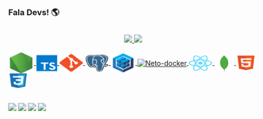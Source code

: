### Fala Devs! 🌎

##

<div align="center">
  <a href="https://github.com/ailtonnetodev">
  <img height="180em" src="https://github-readme-stats.vercel.app/api?username=ailtonnetodev&show_icons=true&theme=dracula&include_all_commits=true&count_private=true"/>
  <img height="180em" src="https://github-readme-stats.vercel.app/api/top-langs/?username=ailtonnetodev&layout=compact&langs_count=7&theme=dracula"/>
</div>
  
<div style="display: inline_block"><br>
  <img align="center" alt="Rafa-Nodejs" height="42" width="52" src="https://raw.githubusercontent.com/devicons/devicon/master/icons/nodejs/nodejs-original.svg">
  <img align="center" alt="Rafa-Ts" height="33" width="43" src="https://raw.githubusercontent.com/devicons/devicon/master/icons/typescript/typescript-plain.svg">
  <img align="center" alt="Rafa-git" height="36" width="48" src="https://raw.githubusercontent.com/devicons/devicon/master/icons/git/git-plain.svg">
  <img align="center" alt="Rafa-postgresql" height="35" width="48" src="https://raw.githubusercontent.com/devicons/devicon/master/icons/postgresql/postgresql-original.svg">
  <img align="center" alt="Rafa-sequelize" height="40" width="50" src="https://raw.githubusercontent.com/devicons/devicon/master/icons/sequelize/sequelize-original.svg">
  <img align="center" alt="Neto-docker" height="38" width="48" src="https://devicons.dev.br/icons?icon=docker&theme=dark&perline=1">
  <img align="center" alt="Rafa-React" height="35" width="48" src="https://raw.githubusercontent.com/devicons/devicon/master/icons/react/react-original.svg">
  <img align="center" alt="Rafa-mongodb" height="35" width="40" src="https://raw.githubusercontent.com/devicons/devicon/master/icons/mongodb/mongodb-plain.svg">
  <img align="center" alt="Rafa-HTML" height="30" width="40" src="https://raw.githubusercontent.com/devicons/devicon/master/icons/html5/html5-original.svg">
  <img align="center" alt="Rafa-CSS" height="30" width="40" src="https://raw.githubusercontent.com/devicons/devicon/master/icons/css3/css3-original.svg">
</div>
  
  ##

<div>
  <a href="https://instagram.com/nettoyb" target="_blank"><img src="https://img.shields.io/badge/-Instagram-%23E4405F?style=for-the-badge&logo=instagram&logoColor=white" target="_blank"></a>
 <a href="https://discord.gg/smithh" target="_blank"><img src="https://img.shields.io/badge/Discord-7289DA?style=for-the-badge&logo=discord&logoColor=white" target="_blank"></a> 
  <a href = "mailto:ailtonnetto8319@gmail.com"><img src="https://img.shields.io/badge/-Gmail-%23333?style=for-the-badge&logo=gmail&logoColor=white" target="_blank"></a>
  <a href="https://linkedin.com/in/ailton-neto-dev" target="_blank"><img src="https://img.shields.io/badge/-LinkedIn-%230077B5?style=for-the-badge&logo=linkedin&logoColor=white" target="_blank"></a>
</div>
